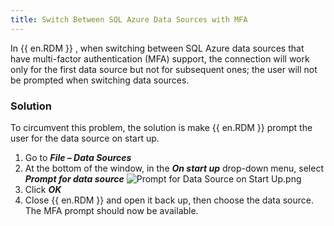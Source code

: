 ```yaml
---
title: Switch Between SQL Azure Data Sources with MFA
---
```

In {{ en.RDM }} , when switching between SQL Azure data sources that have multi-factor authentication (MFA) support, the connection will work only for the first data source but not for subsequent ones; the user will not be prompted when switching data sources.
### Solution
To circumvent this problem, the solution is make {{ en.RDM }} prompt the user for the data source on start up.
1. Go to ***File – Data Sources***
1. At the bottom of the window, in the ***On start up*** drop-down menu, select ***Prompt for data source***
![Prompt for Data Source on Start Up.png](/img/en/kb/kb2092.png)
1. Click ***OK***
1. Close {{ en.RDM }} and open it back up, then choose the data source. The MFA prompt should now be available.
